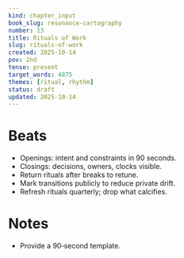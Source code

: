 ```yaml
---
kind: chapter_input
book_slug: resonance-cartography
number: 13
title: Rituals of Work
slug: rituals-of-work
created: 2025-10-14
pov: 2nd
tense: present
target_words: 4875
themes: [ritual, rhythm]
status: draft
updated: 2025-10-14
---
```


# Beats
- Openings: intent and constraints in 90 seconds.
- Closings: decisions, owners, clocks visible.
- Return rituals after breaks to retune.
- Mark transitions publicly to reduce private drift.
- Refresh rituals quarterly; drop what calcifies.

# Notes
- Provide a 90‑second template.

